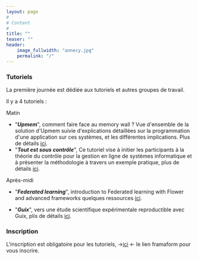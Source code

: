 ```yaml
---
layout: page
#
# Content
#
title: ""
teaser: ""
header:
    image_fullwidth: "annecy.jpg"
    permalink: "/"
---
```



### **Tutoriels**

La première journée est dédiée aux tutoriels et autres groupes de travail. 

Il y a 4 tutoriels :

Matin

   - "***Upmem***", comment faire face au memory wall ? Vue d'ensemble de la solution d'Upmem suivie d'explications détaillées sur la programmation d'une application sur ces systèmes, et les différentes implications. Plus de détails [ici](https://www.upmem.com/technology/).
   - "***Tout est sous contrôle***", Ce tutoriel vise à initier les participants à la théorie du contrôle pour la gestion en ligne de systèmes informatique et à présenter la méthodologie à travers un exemple pratique, plus de détails [ici](https://notes.inria.fr/s/5JJiBHhnz#).

Après-midi

- "***Federated learning***", introduction to Federated learning with Flower and advanced frameworks quelques ressources [ici](https://github.com/albenoit/DeepLearningTools).

- "***Guix***", vers une étude scientifique expérimentale reproductible avec Guix, plis de détails [ici](https://tutoriel-guix-compas-2023.gitlabpages.inria.fr/resume/).
   
   
### **Inscription**

L'inscription est obligatoire pour les tutoriels, ->[ici](https://framaforms.org/inscription-aux-tutoriels-1687353331) <- le lien framaform pour vous inscrire.
